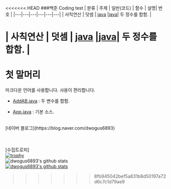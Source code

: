 <<<<<<< HEAD
###백준 Coding test
| 분류 | 주제 | 일반(코드) | 함수 | 설명| 번호 |
|---|---|---|---|---|---|
| 사칙연산 | 덧셈 | [java](https://www.acmicpc.net/source/51269765) |[java](https://www.acmicpc.net/source/51270503)| 두 정수를 합함. | 

| 사칙연산 | 덧셈 | [java](https://www.acmicpc.net/source/51269765) |[java](https://www.acmicpc.net/source/51270503)| 두 정수를 합함. | 
=======
# 첫 말머리
마크다운 언어를 사용합니다.
사용이 편리합니다. 
<br>
- [AddAB.java](https://github.com/dwogus6893/study_javas/blob/master/src/AddAB.java) : 두 변수를 합함.

- [App.java](https://github.com/dwogus6893/study_javas/blob/master/src/App.java) : 기본 소스.
<br>
[네이버 블로그](https://blog.naver.com/dwogus6893)<br><br><br>


[수집트로피]
<br>
[![trophy](https://github-profile-trophy.vercel.app/?username=dwogus6893&row=1)](https://github.com/ryo-ma/github-profile-trophy)
<br>
![dwogus6893's github stats](https://github-readme-stats.vercel.app/api?username=dwogus6893&show_icons=true)
<br>
[![dwogus6893's github stats](https://github-readme-stats.vercel.app/api/top-langs/?username=dwogus6893&show_icons=true&hide_border=true&title_color=004386&icon_color=004386&layout=compact)](https://github.com/dwogus6893)
>>>>>>> 8fb945042bef5a831b8d50197a72d6c7c1d79ae9
